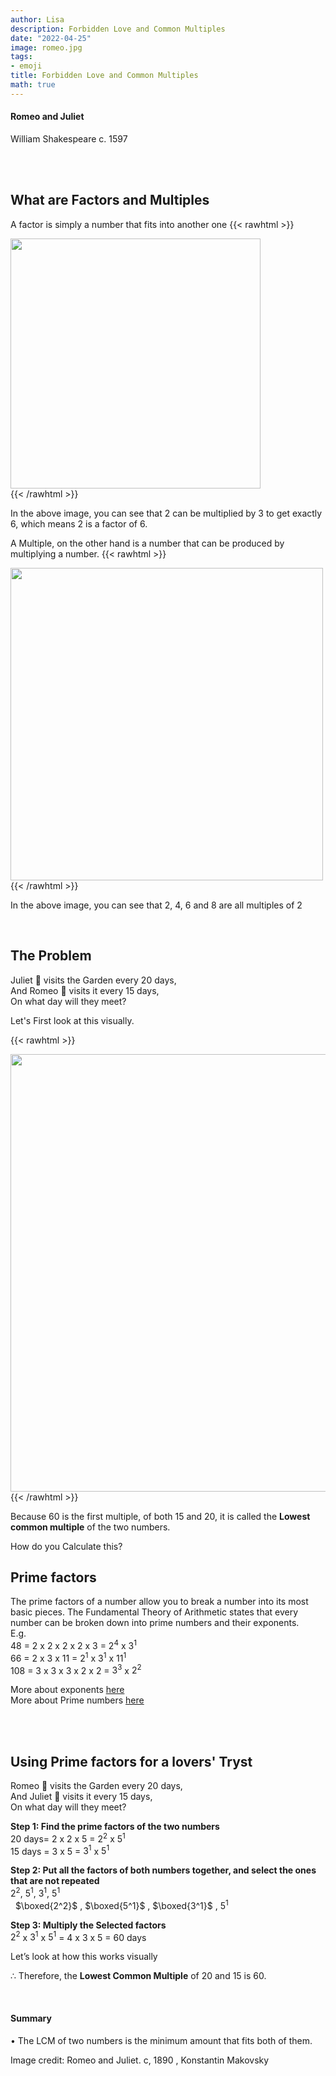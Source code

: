 ```yaml
---
author: Lisa
description: Forbidden Love and Common Multiples
date: "2022-04-25"
image: romeo.jpg
tags:
- emoji
title: Forbidden Love and Common Multiples
math: true
---
```

#### Romeo and Juliet
William Shakespeare c. 1597  
&nbsp;

&nbsp;

## What are Factors and Multiples

A factor is simply a number that fits into another one
{{< rawhtml >}}
<div class="center">
<img src="/images/2factors.png" style="width:400px;">
</div>
{{< /rawhtml >}}

In the above image, you can see that 2 can be multiplied by 3 to get exactly 6, which means 2 is a factor of 6.

A Multiple, on the other hand is a number that can be produced by multiplying a number.
{{< rawhtml >}}
<div class="center">
<img src="/images/multiple.png" style="width:500px;">
</div>
{{< /rawhtml >}}

In the above image, you can see that 2, 4, 6 and 8 are all multiples of 2
&nbsp;

&nbsp;


## The Problem
Juliet 💃 visits the Garden every 20 days,  
And Romeo 🤵 visits it every 15 days,  
On what day will they meet? 

Let's First look at this visually.

{{< rawhtml >}}  
<div class="center">
<img src="/images/romeo2.png" style="width:700px;box-shadow:none">
</div>
{{< /rawhtml >}}

Because 60 is the first multiple, of both 15 and 20, it is called the **Lowest common multiple** of the two numbers.

How do you Calculate this?

## Prime factors

The prime factors of a number allow you to break a number into its most basic pieces.
The Fundamental Theory of Arithmetic states that every number can be broken down into prime numbers and their exponents.  
E.g.  
48 = 2 x 2 x 2 x 2 x 3 = $2^4$  x $3^1$  
66 = 2 x 3 x 11 = $2^1$ x $3^1$ x $11^1$  
108 = 3 x 3 x 3 x 2 x 2 = $3^3$  x $2^2$  

More about exponents [here](/post/exponents-and-st.-ives)  
More about Prime numbers [here](/post/gallery/)  
&nbsp;

&nbsp;

## Using Prime factors for a lovers' Tryst  
Romeo 🤵 visits the Garden every 20 days,  
And Juliet 💃 visits it every 15 days,  
On what day will they meet? 

**Step 1: Find the prime factors of the two numbers**    
20 days= 2 x 2 x 5 =  $2^2$  x $5^1$  
15 days = 3 x 5 = $3^1$  x $5^1$  

**Step 2: Put all the factors of both numbers together, and select the ones that are not repeated**    
$2^2$,  $5^1$, $3^1$,  $5^1$  
&nbsp;
$\boxed{2^2}$ ,  $\boxed{5^1}$ , $\boxed{3^1}$ , $5^1$ 

**Step 3: Multiply the Selected factors**   
$2^2$ x $3^1$ x $5^1$ = $4$ x $3$ x $5$ = $60$ days  


Let’s look at how this works visually  


$\therefore$ Therefore, the **Lowest Common Multiple** of 20 and 15  is 60.
&nbsp;

&nbsp;

#### Summary  
• The LCM of two numbers is the minimum amount that fits both of them.



Image credit: Romeo and Juliet. c, 1890 , Konstantin Makovsky